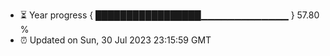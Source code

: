 - ⏳ Year progress { █████████████████▁▁▁▁▁▁▁▁▁▁▁▁▁ } 57.80 %
- ⏰ Updated on Sun, 30 Jul 2023 23:15:59 GMT

